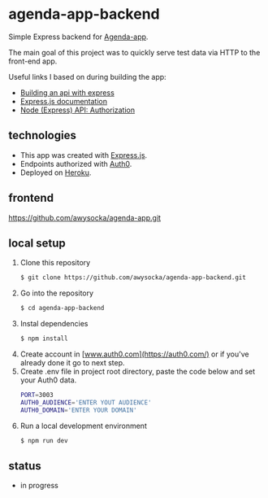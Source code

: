 # agenda-app-backend
Simple Express backend for [Agenda-app](https://github.com/awysocka/agenda-app.git). 

The main goal of this project was to quickly serve test data via HTTP to the front-end app.

Useful links I based on during building the app: 
* [Building an api with express](https://egghead.io/courses/building-an-api-with-express-f1ea)
* [Express.js documentation](https://expressjs.com/en/api.html#app)
* [Node (Express) API: Authorization](https://auth0.com/docs/quickstart/backend/nodejs)

## technologies
* This app was created with [Express.js](https://expressjs.com/).
* Endpoints authorized with [Auth0](https://auth0.com/).
* Deployed on [Heroku](https://devcenter.heroku.com/).

## frontend
https://github.com/awysocka/agenda-app.git

## local setup
1. Clone this repository
    ```bash
    $ git clone https://github.com/awysocka/agenda-app-backend.git
    ```
2. Go into the repository
    ```bash
    $ cd agenda-app-backend
    ```
3. Instal dependencies
    ```bash
    $ npm install
    ```
4. Create account in [www.auth0.com](https://auth0.com/) or if you've already done it go to next step.
5. Create .env file in project root directory, paste the code below and set your Auth0 data.
    ```bash
    PORT=3003
    AUTH0_AUDIENCE='ENTER YOUT AUDIENCE'
    AUTH0_DOMAIN='ENTER YOUR DOMAIN'
    ```
6. Run a local development environment
    ```bash
    $ npm run dev
    ```

## status
- in progress
